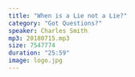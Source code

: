 ```yaml
---
title: "When is a Lie not a Lie?"
category: "Got Questions?"
speaker: Charles Smith
mp3: 20180715.mp3
size: 7547774
duration: "25:59"
image: logo.jpg
---
```

